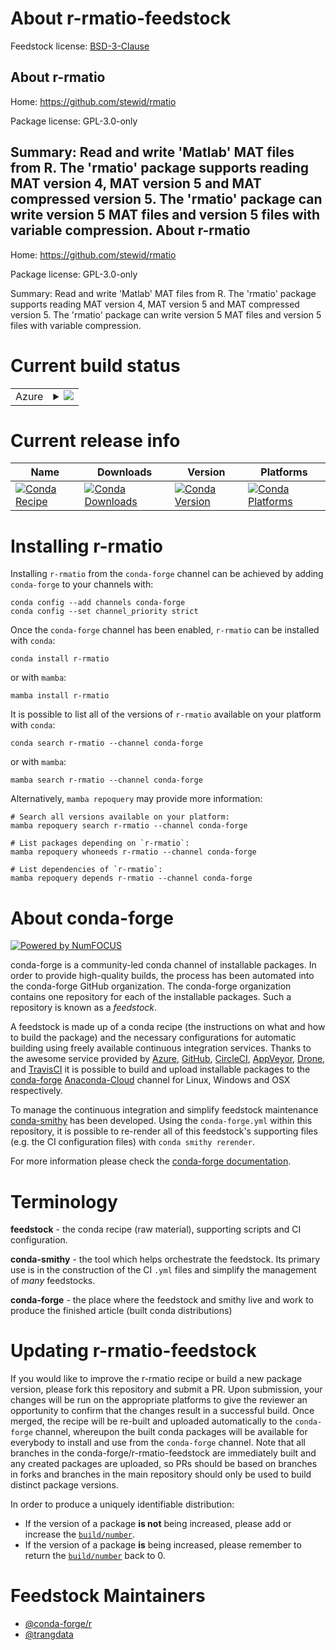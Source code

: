 About r-rmatio-feedstock
========================

Feedstock license: [BSD-3-Clause](https://github.com/conda-forge/r-rmatio-feedstock/blob/main/LICENSE.txt)

About r-rmatio
--------------

Home: https://github.com/stewid/rmatio

Package license: GPL-3.0-only

Summary: Read and write 'Matlab' MAT files from R. The 'rmatio' package supports reading MAT version 4, MAT version 5 and MAT compressed version 5. The 'rmatio' package can write version 5 MAT files and version 5 files with variable compression.
About r-rmatio
--------------

Home: https://github.com/stewid/rmatio

Package license: GPL-3.0-only

Summary: Read and write 'Matlab' MAT files from R. The 'rmatio' package supports reading MAT version 4, MAT version 5 and MAT compressed version 5. The 'rmatio' package can write version 5 MAT files and version 5 files with variable compression.

Current build status
====================


<table>
    
  <tr>
    <td>Azure</td>
    <td>
      <details>
        <summary>
          <a href="https://dev.azure.com/conda-forge/feedstock-builds/_build/latest?definitionId=16517&branchName=main">
            <img src="https://dev.azure.com/conda-forge/feedstock-builds/_apis/build/status/r-rmatio-feedstock?branchName=main">
          </a>
        </summary>
        <table>
          <thead><tr><th>Variant</th><th>Status</th></tr></thead>
          <tbody><tr>
              <td>linux_64_r_base4.2</td>
              <td>
                <a href="https://dev.azure.com/conda-forge/feedstock-builds/_build/latest?definitionId=16517&branchName=main">
                  <img src="https://dev.azure.com/conda-forge/feedstock-builds/_apis/build/status/r-rmatio-feedstock?branchName=main&jobName=linux&configuration=linux%20linux_64_r_base4.2" alt="variant">
                </a>
              </td>
            </tr><tr>
              <td>linux_64_r_base4.3</td>
              <td>
                <a href="https://dev.azure.com/conda-forge/feedstock-builds/_build/latest?definitionId=16517&branchName=main">
                  <img src="https://dev.azure.com/conda-forge/feedstock-builds/_apis/build/status/r-rmatio-feedstock?branchName=main&jobName=linux&configuration=linux%20linux_64_r_base4.3" alt="variant">
                </a>
              </td>
            </tr><tr>
              <td>osx_64_r_base4.2</td>
              <td>
                <a href="https://dev.azure.com/conda-forge/feedstock-builds/_build/latest?definitionId=16517&branchName=main">
                  <img src="https://dev.azure.com/conda-forge/feedstock-builds/_apis/build/status/r-rmatio-feedstock?branchName=main&jobName=osx&configuration=osx%20osx_64_r_base4.2" alt="variant">
                </a>
              </td>
            </tr><tr>
              <td>osx_64_r_base4.3</td>
              <td>
                <a href="https://dev.azure.com/conda-forge/feedstock-builds/_build/latest?definitionId=16517&branchName=main">
                  <img src="https://dev.azure.com/conda-forge/feedstock-builds/_apis/build/status/r-rmatio-feedstock?branchName=main&jobName=osx&configuration=osx%20osx_64_r_base4.3" alt="variant">
                </a>
              </td>
            </tr><tr>
              <td>win_64</td>
              <td>
                <a href="https://dev.azure.com/conda-forge/feedstock-builds/_build/latest?definitionId=16517&branchName=main">
                  <img src="https://dev.azure.com/conda-forge/feedstock-builds/_apis/build/status/r-rmatio-feedstock?branchName=main&jobName=win&configuration=win%20win_64_" alt="variant">
                </a>
              </td>
            </tr>
          </tbody>
        </table>
      </details>
    </td>
  </tr>
</table>

Current release info
====================

| Name | Downloads | Version | Platforms |
| --- | --- | --- | --- |
| [![Conda Recipe](https://img.shields.io/badge/recipe-r--rmatio-green.svg)](https://anaconda.org/conda-forge/r-rmatio) | [![Conda Downloads](https://img.shields.io/conda/dn/conda-forge/r-rmatio.svg)](https://anaconda.org/conda-forge/r-rmatio) | [![Conda Version](https://img.shields.io/conda/vn/conda-forge/r-rmatio.svg)](https://anaconda.org/conda-forge/r-rmatio) | [![Conda Platforms](https://img.shields.io/conda/pn/conda-forge/r-rmatio.svg)](https://anaconda.org/conda-forge/r-rmatio) |

Installing r-rmatio
===================

Installing `r-rmatio` from the `conda-forge` channel can be achieved by adding `conda-forge` to your channels with:

```
conda config --add channels conda-forge
conda config --set channel_priority strict
```

Once the `conda-forge` channel has been enabled, `r-rmatio` can be installed with `conda`:

```
conda install r-rmatio
```

or with `mamba`:

```
mamba install r-rmatio
```

It is possible to list all of the versions of `r-rmatio` available on your platform with `conda`:

```
conda search r-rmatio --channel conda-forge
```

or with `mamba`:

```
mamba search r-rmatio --channel conda-forge
```

Alternatively, `mamba repoquery` may provide more information:

```
# Search all versions available on your platform:
mamba repoquery search r-rmatio --channel conda-forge

# List packages depending on `r-rmatio`:
mamba repoquery whoneeds r-rmatio --channel conda-forge

# List dependencies of `r-rmatio`:
mamba repoquery depends r-rmatio --channel conda-forge
```


About conda-forge
=================

[![Powered by
NumFOCUS](https://img.shields.io/badge/powered%20by-NumFOCUS-orange.svg?style=flat&colorA=E1523D&colorB=007D8A)](https://numfocus.org)

conda-forge is a community-led conda channel of installable packages.
In order to provide high-quality builds, the process has been automated into the
conda-forge GitHub organization. The conda-forge organization contains one repository
for each of the installable packages. Such a repository is known as a *feedstock*.

A feedstock is made up of a conda recipe (the instructions on what and how to build
the package) and the necessary configurations for automatic building using freely
available continuous integration services. Thanks to the awesome service provided by
[Azure](https://azure.microsoft.com/en-us/services/devops/), [GitHub](https://github.com/),
[CircleCI](https://circleci.com/), [AppVeyor](https://www.appveyor.com/),
[Drone](https://cloud.drone.io/welcome), and [TravisCI](https://travis-ci.com/)
it is possible to build and upload installable packages to the
[conda-forge](https://anaconda.org/conda-forge) [Anaconda-Cloud](https://anaconda.org/)
channel for Linux, Windows and OSX respectively.

To manage the continuous integration and simplify feedstock maintenance
[conda-smithy](https://github.com/conda-forge/conda-smithy) has been developed.
Using the ``conda-forge.yml`` within this repository, it is possible to re-render all of
this feedstock's supporting files (e.g. the CI configuration files) with ``conda smithy rerender``.

For more information please check the [conda-forge documentation](https://conda-forge.org/docs/).

Terminology
===========

**feedstock** - the conda recipe (raw material), supporting scripts and CI configuration.

**conda-smithy** - the tool which helps orchestrate the feedstock.
                   Its primary use is in the construction of the CI ``.yml`` files
                   and simplify the management of *many* feedstocks.

**conda-forge** - the place where the feedstock and smithy live and work to
                  produce the finished article (built conda distributions)


Updating r-rmatio-feedstock
===========================

If you would like to improve the r-rmatio recipe or build a new
package version, please fork this repository and submit a PR. Upon submission,
your changes will be run on the appropriate platforms to give the reviewer an
opportunity to confirm that the changes result in a successful build. Once
merged, the recipe will be re-built and uploaded automatically to the
`conda-forge` channel, whereupon the built conda packages will be available for
everybody to install and use from the `conda-forge` channel.
Note that all branches in the conda-forge/r-rmatio-feedstock are
immediately built and any created packages are uploaded, so PRs should be based
on branches in forks and branches in the main repository should only be used to
build distinct package versions.

In order to produce a uniquely identifiable distribution:
 * If the version of a package **is not** being increased, please add or increase
   the [``build/number``](https://docs.conda.io/projects/conda-build/en/latest/resources/define-metadata.html#build-number-and-string).
 * If the version of a package **is** being increased, please remember to return
   the [``build/number``](https://docs.conda.io/projects/conda-build/en/latest/resources/define-metadata.html#build-number-and-string)
   back to 0.

Feedstock Maintainers
=====================

* [@conda-forge/r](https://github.com/conda-forge/r/)
* [@trangdata](https://github.com/trangdata/)

